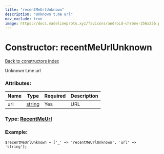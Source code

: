 ```yaml
---
title: "recentMeUrlUnknown"
description: "Unknown t.me url"
nav_exclude: true
image: https://docs.madelineproto.xyz/favicons/android-chrome-256x256.png
---
```

# Constructor: recentMeUrlUnknown  
[Back to constructors index](/API_docs/constructors/index.html)



Unknown t.me url

### Attributes:

| Name     |    Type       | Required | Description |
|----------|---------------|----------|-------------|
|url|[string](/API_docs/types/string.html) | Yes|URL|



### Type: [RecentMeUrl](/API_docs/types/RecentMeUrl.html)


### Example:

```
$recentMeUrlUnknown = ['_' => 'recentMeUrlUnknown', 'url' => 'string'];
```  
